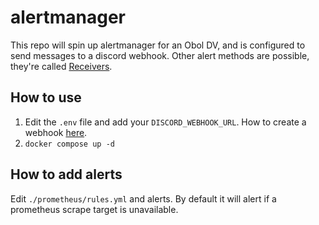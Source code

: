 # alertmanager

This repo will spin up alertmanager for an Obol DV, and is configured to send messages to a discord webhook. Other alert methods are possible, they're called [Receivers](https://prometheus.io/docs/alerting/latest/configuration/#receiver-integration-settings).

## How to use

1. Edit the `.env` file and add your `DISCORD_WEBHOOK_URL`. How to create a webhook [here](https://support.discord.com/hc/en-us/articles/228383668-Intro-to-Webhooks).
2. `docker compose up -d`

## How to add alerts

Edit `./prometheus/rules.yml` and alerts. By default it will alert if a prometheus scrape target is unavailable.
